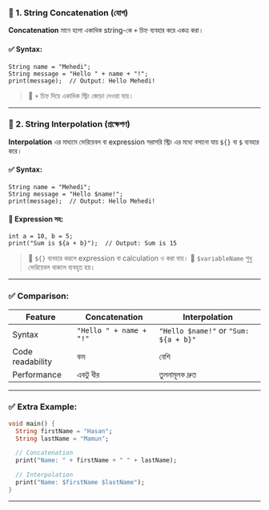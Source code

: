 

### 📌 1. **String Concatenation (যোগ)**

**Concatenation** মানে হলো একাধিক string-কে `+` চিহ্ন ব্যবহার করে একত্র করা।

#### ✅ Syntax:

```
String name = "Mehedi";
String message = "Hello " + name + "!";
print(message);  // Output: Hello Mehedi!
```

> 🔹 `+` চিহ্ন দিয়ে একাধিক স্ট্রিং জোড়া দেওয়া যায়।

---

### 📌 2. **String Interpolation (প্রক্ষেপণ)**

**Interpolation** এর মাধ্যমে ভেরিয়েবল বা expression সরাসরি স্ট্রিং এর মধ্যে বসানো যায় `${}` বা `$` ব্যবহার করে।

#### ✅ Syntax:

```
String name = "Mehedi";
String message = "Hello $name!";
print(message);  // Output: Hello Mehedi!
```

#### 🔹 Expression সহ:

```
int a = 10, b = 5;
print("Sum is ${a + b}");  // Output: Sum is 15
```

> 🔹 `${}` ব্যবহার করলে expression বা calculation ও করা যায়।
> 🔹 `$variableName` শুধু ভেরিয়েবল থাকলে ব্যবহৃত হয়।

---

### ✅ Comparison:

| Feature          | Concatenation           | Interpolation                         |
| ---------------- | ----------------------- | ------------------------------------- |
| Syntax           | `"Hello " + name + "!"` | `"Hello $name!"` or `"Sum: ${a + b}"` |
| Code readability | কম                      | বেশি                                  |
| Performance      | একটু ধীর                | তুলনামূলক দ্রুত                       |

---

### ✅ Extra Example:

```dart
void main() {
  String firstName = "Hasan";
  String lastName = "Mamun";

  // Concatenation
  print("Name: " + firstName + " " + lastName);

  // Interpolation
  print("Name: $firstName $lastName");
}
```

---

